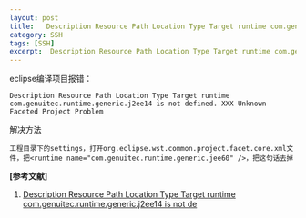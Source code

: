 ```yaml
---
layout: post
title:   Description Resource Path Location Type Target runtime com.genuitec.runtime.generic.j2ee14 is not de 
category: SSH
tags: [SSH]
excerpt:  Description Resource Path Location Type Target runtime com.genuitec.runtime.generic.j2ee14 is not de
---
```


eclipse编译项目报错：

	Description Resource Path Location Type Target runtime com.genuitec.runtime.generic.j2ee14 is not defined. XXX Unknown Faceted Project Problem

解决方法

	工程目录下的settings，打开org.eclipse.wst.common.project.facet.core.xml文件，把<runtime name="com.genuitec.runtime.generic.jee60" />，把这句话去掉

  

**[参考文献]**

1. [Description Resource Path Location Type Target runtime com.genuitec.runtime.generic.j2ee14 is not de](https://blog.csdn.net/snails_zx/article/details/51958767 "Description Resource Path Location Type Target runtime com.genuitec.runtime.generic.j2ee14 is not de")




